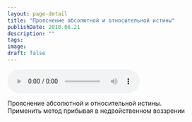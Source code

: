 ```yaml
---
layout: page-detail
title: "Прояснение абсолютной и относительной истины"
publishDate: 2010.08.21
description: ""
tags:
image:
draft: false
---
```


<audio title="2010.08.21 - Прояснение абсолютной и относительной истины.mp3" src="/upload/iblock/0a7/0a7d4ba4fe4487a77577bbb74af13c9e.mp3" controls=""></audio>

 Прояснение абсолютной и относительной истины.  
 Применить метод прибывая в недвойственном воззрении   

  
